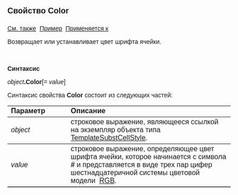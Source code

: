 <html>
<head>
<title>TemplateSubstCellStyle\Color</title>
    <style type="text/css">
        .style1
        {
            width: 26%;
        }
    </style>
</head>

<body>

<p><strong><font size="4" face="Arial">Свойство Color<br>
<br>
</font></strong><font face="Arial"><a href="../TemplateSubstCellStyle.html">См. также</a>&nbsp;
<u><a href="../../Examples/E_TemplateSubstCellStyle.html">Пример</a></u>&nbsp; <a href="../TemplateSubstCellStyle.html">Применяется к</a></font></p>

<p class="label"><font face="Arial">Возвращает или устанавливает цвет шрифта ячейки.</font></p>

<p class="label">&nbsp;</p>

<p class="label"><font face="Arial"><b>Синтаксис</b></font></p>

<p><font face="Arial"><em>object</em><strong>.Color</strong>[<em>= value</em>]</font></p>

<p><font face="Arial">Синтаксис свойства <strong>Color</strong>
состоит из следующих частей:</font></p>

<table border="1" cellPadding="5" cols="2" frame="below" rules="rows">
<TBODY>
  <tr vAlign="top">
    <td class="style1"><font face="Arial"><b>Параметр</b></font></td>
    <td class="label" width="71%"><font face="Arial"><strong>Описание</strong></font></td>
  </tr>
  <tr>
    <td class="style1"><font face="Arial"><em>object</em></font></td>
    <td width="71%"><font face="Arial">строковое выражение, являющееся ссылкой на 
        экземпляр объекта типа <a href="../TemplateSubstCellStyle.html">TemplateSubstCellStyle</a>.</font></td>
  </tr>
    <tr>
    <td class="style1"><font face="Arial"><em> value</em></font></td>
    <td width="71%"><font face="Arial">строковое выражение, oпределяющее цвет шрифта 
        ячейки, которое начинается с символа <strong>#</strong> и 
        представляется в виде трех пар цифер шестнадцатеричной системы цветовой модели&nbsp; <a href="../../RGBColorCodes.html">RGB</a>.</font></td>
    </tr>
  </table>
</body>
</html>
